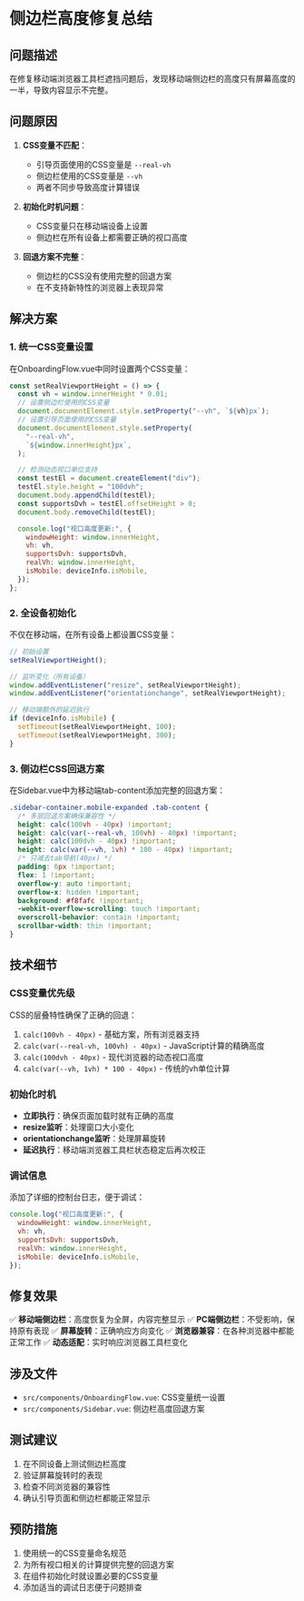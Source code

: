 # 侧边栏高度修复总结

## 问题描述

在修复移动端浏览器工具栏遮挡问题后，发现移动端侧边栏的高度只有屏幕高度的一半，导致内容显示不完整。

## 问题原因

1. **CSS变量不匹配**：

   - 引导页面使用的CSS变量是 `--real-vh`
   - 侧边栏使用的CSS变量是 `--vh`
   - 两者不同步导致高度计算错误

2. **初始化时机问题**：

   - CSS变量只在移动端设备上设置
   - 侧边栏在所有设备上都需要正确的视口高度

3. **回退方案不完整**：
   - 侧边栏的CSS没有使用完整的回退方案
   - 在不支持新特性的浏览器上表现异常

## 解决方案

### 1. 统一CSS变量设置

在OnboardingFlow.vue中同时设置两个CSS变量：

```javascript
const setRealViewportHeight = () => {
  const vh = window.innerHeight * 0.01;
  // 设置侧边栏使用的CSS变量
  document.documentElement.style.setProperty("--vh", `${vh}px`);
  // 设置引导页面使用的CSS变量
  document.documentElement.style.setProperty(
    "--real-vh",
    `${window.innerHeight}px`,
  );

  // 检测动态视口单位支持
  const testEl = document.createElement("div");
  testEl.style.height = "100dvh";
  document.body.appendChild(testEl);
  const supportsDvh = testEl.offsetHeight > 0;
  document.body.removeChild(testEl);

  console.log("视口高度更新:", {
    windowHeight: window.innerHeight,
    vh: vh,
    supportsDvh: supportsDvh,
    realVh: window.innerHeight,
    isMobile: deviceInfo.isMobile,
  });
};
```

### 2. 全设备初始化

不仅在移动端，在所有设备上都设置CSS变量：

```javascript
// 初始设置
setRealViewportHeight();

// 监听变化（所有设备）
window.addEventListener("resize", setRealViewportHeight);
window.addEventListener("orientationchange", setRealViewportHeight);

// 移动端额外的延迟执行
if (deviceInfo.isMobile) {
  setTimeout(setRealViewportHeight, 100);
  setTimeout(setRealViewportHeight, 300);
}
```

### 3. 侧边栏CSS回退方案

在Sidebar.vue中为移动端tab-content添加完整的回退方案：

```css
.sidebar-container.mobile-expanded .tab-content {
  /* 多层回退方案确保兼容性 */
  height: calc(100vh - 40px) !important;
  height: calc(var(--real-vh, 100vh) - 40px) !important;
  height: calc(100dvh - 40px) !important;
  height: calc(var(--vh, 1vh) * 100 - 40px) !important;
  /* 只减去tab导航(40px) */
  padding: 6px !important;
  flex: 1 !important;
  overflow-y: auto !important;
  overflow-x: hidden !important;
  background: #f8fafc !important;
  -webkit-overflow-scrolling: touch !important;
  overscroll-behavior: contain !important;
  scrollbar-width: thin !important;
}
```

## 技术细节

### CSS变量优先级

CSS的层叠特性确保了正确的回退：

1. `calc(100vh - 40px)` - 基础方案，所有浏览器支持
2. `calc(var(--real-vh, 100vh) - 40px)` - JavaScript计算的精确高度
3. `calc(100dvh - 40px)` - 现代浏览器的动态视口高度
4. `calc(var(--vh, 1vh) * 100 - 40px)` - 传统的vh单位计算

### 初始化时机

- **立即执行**：确保页面加载时就有正确的高度
- **resize监听**：处理窗口大小变化
- **orientationchange监听**：处理屏幕旋转
- **延迟执行**：移动端浏览器工具栏状态稳定后再次校正

### 调试信息

添加了详细的控制台日志，便于调试：

```javascript
console.log("视口高度更新:", {
  windowHeight: window.innerHeight,
  vh: vh,
  supportsDvh: supportsDvh,
  realVh: window.innerHeight,
  isMobile: deviceInfo.isMobile,
});
```

## 修复效果

✅ **移动端侧边栏**：高度恢复为全屏，内容完整显示
✅ **PC端侧边栏**：不受影响，保持原有表现
✅ **屏幕旋转**：正确响应方向变化
✅ **浏览器兼容**：在各种浏览器中都能正常工作
✅ **动态适配**：实时响应浏览器工具栏变化

## 涉及文件

- `src/components/OnboardingFlow.vue`: CSS变量统一设置
- `src/components/Sidebar.vue`: 侧边栏高度回退方案

## 测试建议

1. 在不同设备上测试侧边栏高度
2. 验证屏幕旋转时的表现
3. 检查不同浏览器的兼容性
4. 确认引导页面和侧边栏都能正常显示

## 预防措施

1. 使用统一的CSS变量命名规范
2. 为所有视口相关的计算提供完整的回退方案
3. 在组件初始化时就设置必要的CSS变量
4. 添加适当的调试日志便于问题排查
